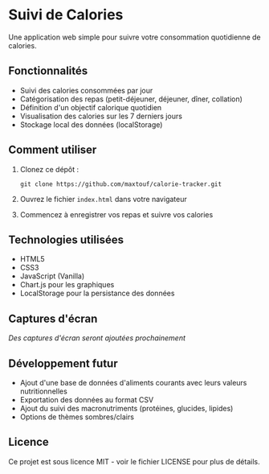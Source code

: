 # Suivi de Calories

Une application web simple pour suivre votre consommation quotidienne de calories.

## Fonctionnalités

- Suivi des calories consommées par jour
- Catégorisation des repas (petit-déjeuner, déjeuner, dîner, collation)
- Définition d'un objectif calorique quotidien
- Visualisation des calories sur les 7 derniers jours
- Stockage local des données (localStorage)

## Comment utiliser

1. Clonez ce dépôt :
   ```
   git clone https://github.com/maxtouf/calorie-tracker.git
   ```

2. Ouvrez le fichier `index.html` dans votre navigateur

3. Commencez à enregistrer vos repas et suivre vos calories

## Technologies utilisées

- HTML5
- CSS3
- JavaScript (Vanilla)
- Chart.js pour les graphiques
- LocalStorage pour la persistance des données

## Captures d'écran

*Des captures d'écran seront ajoutées prochainement*

## Développement futur

- Ajout d'une base de données d'aliments courants avec leurs valeurs nutritionnelles
- Exportation des données au format CSV
- Ajout du suivi des macronutriments (protéines, glucides, lipides)
- Options de thèmes sombres/clairs

## Licence

Ce projet est sous licence MIT - voir le fichier LICENSE pour plus de détails.